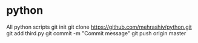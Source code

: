 # python
All python scripts
git init
git clone https://github.com/mehrashiv/python.git
git add third.py 
git commit -m "Commit message"
git push origin master

